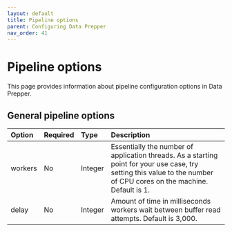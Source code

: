 ```yaml
---
layout: default
title: Pipeline options
parent: Configuring Data Prepper
nav_order: 41
---
```


# Pipeline options

This page provides information about pipeline configuration options in Data Prepper.

## General pipeline options

Option | Required | Type | Description
:--- | :--- | :--- | :---
workers | No | Integer | Essentially the number of application threads. As a starting point for your use case, try setting this value to the number of CPU cores on the machine. Default is 1.
delay | No | Integer | Amount of time in milliseconds workers wait between buffer read attempts. Default is 3,000.